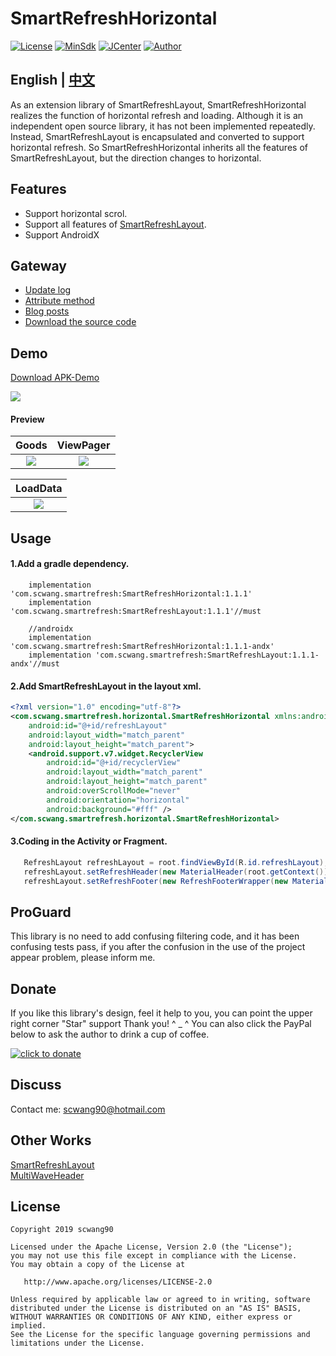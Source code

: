 # SmartRefreshHorizontal

[![License](https://img.shields.io/badge/License%20-Apache%202-337ab7.svg)](https://www.apache.org/licenses/LICENSE-2.0)
[![MinSdk](https://img.shields.io/badge/%20MinSdk%20-%2012%2B%20-f0ad4e.svg)](https://android-arsenal.com/api?level=12)
[![JCenter](https://img.shields.io/badge/%20JCenter%20-1.1.1-5bc0de.svg)](https://bintray.com/scwang90/maven/SmartRefreshHorizontal/_latestVersion)
[![Author](https://img.shields.io/badge/Author-scwang90-11bbff.svg)](https://github.com/scwang90)

## English | [中文](README.md)

As an extension library of SmartRefreshLayout, SmartRefreshHorizontal realizes the function of horizontal refresh and loading.
Although it is an independent open source library, it has not been implemented repeatedly.
Instead, SmartRefreshLayout is encapsulated and converted to support horizontal refresh.
So SmartRefreshHorizontal inherits all the features of SmartRefreshLayout, but the direction changes to horizontal.

## Features

 - Support horizontal scrol.
 - Support all features of [SmartRefreshLayout](https://github.com/scwang90/SmartRefreshLayout).
 - Support AndroidX
 
## Gateway

 - [Update log](https://github.com/scwang90/SmartRefreshHorizontal/blob/master/art/md_update.md)
 - [Attribute method](https://github.com/scwang90/SmartRefreshLayout/blob/master/art/md_property.md)
 - [Blog posts](https://segmentfault.com/a/1190000010066071) 
 - [Download the source code](https://github.com/scwang90/SmartRefreshHorizontal/releases)


## Demo
[Download APK-Demo](https://github.com/scwang90/SmartRefreshHorizontal/raw/master/art/app-release.apk)

![](https://github.com/scwang90/SmartRefreshHorizontal/raw/master/art/png_apk_rqcode.png)

#### Preview

|Goods|ViewPager|
|:---:|:---:|
|![](https://github.com/scwang90/SmartRefreshHorizontal/raw/master/art/gif_goods.gif)|![](https://github.com/scwang90/SmartRefreshHorizontal/raw/master/art/gif_pager.gif)|

|LoadData|
|:---:|
|![](https://github.com/scwang90/SmartRefreshHorizontal/raw/master/art/gif_basic.gif)|

## Usage
#### 1.Add a gradle dependency.
```
    implementation 'com.scwang.smartrefresh:SmartRefreshHorizontal:1.1.1'
    implementation 'com.scwang.smartrefresh:SmartRefreshLayout:1.1.1'//must

    //androidx
    implementation 'com.scwang.smartrefresh:SmartRefreshHorizontal:1.1.1-andx'
    implementation 'com.scwang.smartrefresh:SmartRefreshLayout:1.1.1-andx'//must

```

#### 2.Add SmartRefreshLayout in the layout xml.
```xml
<?xml version="1.0" encoding="utf-8"?>
<com.scwang.smartrefresh.horizontal.SmartRefreshHorizontal xmlns:android="http://schemas.android.com/apk/res/android"
    android:id="@+id/refreshLayout"
    android:layout_width="match_parent"
    android:layout_height="match_parent">
    <android.support.v7.widget.RecyclerView
        android:id="@+id/recyclerView"
        android:layout_width="match_parent"
        android:layout_height="match_parent"
        android:overScrollMode="never"
        android:orientation="horizontal"
        android:background="#fff" />
</com.scwang.smartrefresh.horizontal.SmartRefreshHorizontal>
```

#### 3.Coding in the Activity or Fragment.
```java
   RefreshLayout refreshLayout = root.findViewById(R.id.refreshLayout);
   refreshLayout.setRefreshHeader(new MaterialHeader(root.getContext()));
   refreshLayout.setRefreshFooter(new RefreshFooterWrapper(new MaterialHeader(root.getContext())), -1, -2);
```

## ProGuard

This library is no need to add confusing filtering code, and it has been confusing tests pass, if you after the confusion in the use of the project appear problem, please inform me.

## Donate

If you like this library's design, feel it help to you, you can point the upper right corner "Star" support Thank you! ^ _ ^
You can also click the PayPal below to ask the author to drink a cup of coffee.

[![](https://www.paypalobjects.com/webstatic/i/logo/rebrand/ppcom.svg 'click to donate')](https://www.paypal.me/scwang90)

## Discuss

Contact me: scwang90@hotmail.com 

## Other Works
[SmartRefreshLayout](https://github.com/scwang90/SmartRefreshLayout)  
[MultiWaveHeader](https://github.com/scwang90/MultiWaveHeader)

License
-------

    Copyright 2019 scwang90

    Licensed under the Apache License, Version 2.0 (the "License");
    you may not use this file except in compliance with the License.
    You may obtain a copy of the License at

       http://www.apache.org/licenses/LICENSE-2.0

    Unless required by applicable law or agreed to in writing, software
    distributed under the License is distributed on an "AS IS" BASIS,
    WITHOUT WARRANTIES OR CONDITIONS OF ANY KIND, either express or implied.
    See the License for the specific language governing permissions and
    limitations under the License.

